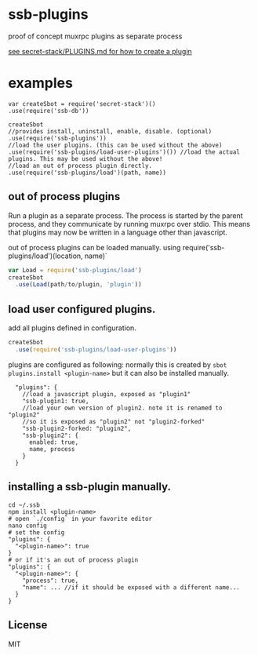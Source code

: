# ssb-plugins

proof of concept muxrpc plugins as separate process

[see secret-stack/PLUGINS.md for how to create a plugin](https://github.com/ssbc/plugins/blob/master/PLUGINS.md)

# examples

```
var createSbot = require('secret-stack')()
.use(require('ssb-db'))

createSbot
//provides install, uninstall, enable, disable. (optional)
.use(require('ssb-plugins'))
//load the user plugins. (this can be used without the above)
.use(require('ssb-plugins/load-user-plugins')()) //load the actual plugins. This may be used without the above!
//load an out of process plugin directly.
.use(require('ssb-plugins/load')(path, name))
```

## out of process plugins

Run a plugin as a separate process. The process is
started by the parent process, and they communicate
by running muxrpc over stdio. This means that plugins
may now be written in a language other than javascript.

out of process plugins can be loaded manually.
using require('ssb-plugins/load')(location, name)`

``` js
var Load = require('ssb-plugins/load')
createSbot
  .use(Load(path/to/plugin, 'plugin'))
```

## load user configured plugins.

add all plugins defined in configuration.
``` js
createSbot
  .use(require('ssb-plugins/load-user-plugins'))
```

plugins are configured as following:
normally this is created by `sbot plugins.install <plugin-name>`
but it can also be installed manually.

```
  "plugins": {
    //load a javascript plugin, exposed as "plugin1"
    "ssb-plugin1: true,
    //load your own version of plugin2. note it is renamed to "plugin2"
    //so it is exposed as "plugin2" not "plugin2-forked"
    "ssb-plugin2-forked: "plugin2",
    "ssb-plugin2": {
      enabled: true,
      name, process
    }
  }
```

## installing a ssb-plugin manually.

```
cd ~/.ssb
npm install <plugin-name>
# open `./config` in your favorite editor
nano config
# set the config
"plugins": {
  "<plugin-name>": true
}
# or if it's an out of process plugin
"plugins": {
  "<plugin-name>": {
    "process": true,
    "name": ... //if it should be exposed with a different name...
  }
} 
```

## License

MIT



